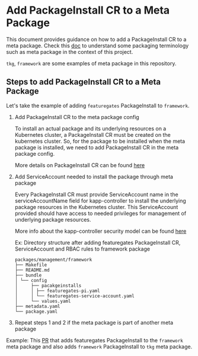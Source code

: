 # Add PackageInstall CR to a Meta Package

This document provides guidance on how to add a PackageInstall CR to a meta package.
Check this [doc](./definitions.md#meta-package) to understand some packaging terminology such as
meta package in the context of this project.

`tkg`, `framework` are some examples of meta package in this repository.

## Steps to add PackageInstall CR to a Meta Package

Let's take the example of adding `featuregates` PackageInstall to `framework`.

1. Add PackageInstall CR to the meta package config

   To install an actual package and its underlying resources on a Kubernetes cluster, a PackageInstall CR must be
   created on the kubernetes cluster. So, for the package to be installed when the meta package is installed,
   we need to add PackageInstall CR in the meta package config.

   More details on PackageInstall CR can be found [here](https://carvel.dev/kapp-controller/docs/v0.34.0/packaging/#package-install)

2. Add ServiceAccount needed to install the package through meta package

   Every PackageInstall CR must provide ServiceAccount name in the serviceAccountName field for kapp-controller to
   install the underlying package resources in the Kubernetes cluster. This ServiceAccount provided should have access
   to needed privileges for management of underlying package resources.

   More info about the kapp-controller security model can be found [here](https://carvel.dev/kapp-controller/docs/v0.34.0/security-model/)

   Ex: Directory structure after adding featuregates PackageInstall CR, ServiceAccount and RBAC rules to
   framework package

   ```plain
   packages/management/framework
   ├── Makefile
   ├── README.md
   ├── bundle
   │ └── config
   │     ├── pacakgeinstalls
   │     │ ├── featuregates-pi.yaml
   │     │ └── featuregates-service-account.yaml
   │     └── values.yaml
   ├── metadata.yaml
   └── package.yaml
   ```

3. Repeat steps 1 and 2 if the meta package is part of another meta package

Example: This [PR](https://github.com/vmware-tanzu/tanzu-framework/pull/1848) that adds featuregates PackageInstall to
the `framework` meta package and also adds `framework` PackageInstall to `tkg`
meta package.
